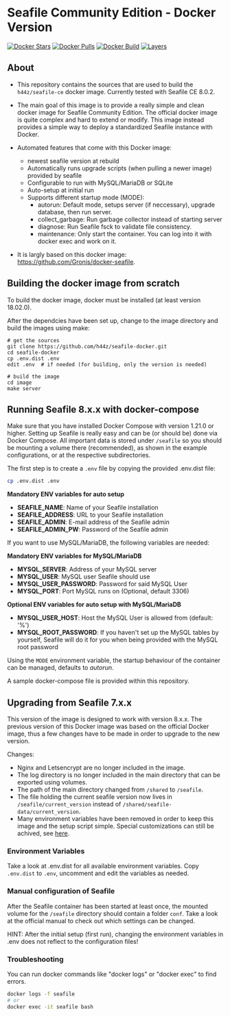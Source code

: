# Seafile Community Edition - Docker Version

[![Docker Stars](https://img.shields.io/docker/stars/h44z/seafile-ce.svg)](https://hub.docker.com/r/h44z/seafile-ce/)
[![Docker Pulls](https://img.shields.io/docker/pulls/h44z/seafile-ce.svg)](https://hub.docker.com/r/h44z/seafile-ce/)
[![Docker Build](https://img.shields.io/docker/automated/h44z/seafile-ce.svg)](https://hub.docker.com/r/h44z/seafile-ce/)
[![Layers](https://images.microbadger.com/badges/image/h44z/seafile-ce.svg)](https://microbadger.com/images/h44z/seafile-ce/)

## About

- This repository contains the sources that are used to build the `h44z/seafile-ce` docker image. Currently tested with Seafile CE 8.0.2.

- The main goal of this image is to provide a really simple and clean docker image for Seafile Community Edition.
 The official docker image is quite complex and hard to extend or modify. This image instead provides a simple way to deploy a standardized Seafile instance with Docker.

- Automated features that come with this Docker image:
  - newest seafile version at rebuild
  - Automatically runs upgrade scripts (when pulling a newer image) provided by seafile
  - Configurable to run with MySQL/MariaDB or SQLite
  - Auto-setup at initial run
  - Supports different startup mode (MODE):
    - autorun: Default mode, setups server (if neccessary), upgrade database, then run server.
    - collect_garbage: Run garbage collector instead of starting server
    - diagnose: Run Seafile fsck to validate file consistency.
    - maintenance: Only start the container. You can log into it with docker exec and work on it.

- It is largly based on this docker image: https://github.com/Gronis/docker-seafile. 

## Building the docker image from scratch
To build the docker image, docker must be installed (at least version 18.02.0). 

After the dependcies have been set up, change to the image directory and build the images using make:

```
# get the sources
git clone https://github.com/h44z/seafile-docker.git
cd seafile-docker
cp .env.dist .env
edit .env  # if needed (for building, only the version is needed)

# build the image
cd image
make server
```


## Running Seafile 8.x.x with docker-compose
Make sure that you have installed Docker Compose with version 1.21.0 or higher. Setting up Seafile is really easy and can be (or should be) done via Docker Compose. All important data is stored under `/seafile` so you should be mounting a volume there (recommended), as shown in the example configurations, or at the respective subdirectories.

The first step is to create a `.env` file by copying the provided .env.dist file:
```bash
cp .env.dist .env
```
**Mandatory ENV variables for auto setup**

* **SEAFILE_NAME**: Name of your Seafile installation
* **SEAFILE_ADDRESS**: URL to your Seafile installation
* **SEAFILE_ADMIN**: E-mail address of the Seafile admin
* **SEAFILE_ADMIN_PW**: Password of the Seafile admin

If you want to use MySQL/MariaDB, the following variables are needed:

**Mandatory ENV variables for MySQL/MariaDB**
* **MYSQL_SERVER**: Address of your MySQL server
* **MYSQL_USER**: MySQL user Seafile should use
* **MYSQL_USER_PASSWORD**: Password for said MySQL User
* **MYSQL_PORT**: Port MySQL runs on (Optional, default 3306)

**Optional ENV variables for auto setup with MySQL/MariaDB**
* **MYSQL_USER_HOST**: Host the MySQL User is allowed from (default: '%')
* **MYSQL_ROOT_PASSWORD**: If you haven't set up the MySQL tables by yourself, Seafile will do it for you when being provided with the MySQL root password

Using the `MODE` environment variable, the startup behaviour of the container can be managed, defaults to *autorun*.

A sample docker-compose file is provided within this repository.


## Upgrading from Seafile 7.x.x
This version of the image is designed to work with version 8.x.x.
The previous version of this Docker image was based on the official Docker image, thus a few changes have to be made in order to upgrade to the new version.

Changes:
 - Nginx and Letsencrypt are no longer included in the image.
 - The log directory is no longer included in the main directory that can be exported using volumes.
 - The path of the main directory changed from `/shared` to `/seafile`.
 - The file holding the current seafile version now lives in `/seafile/current_version` instead of `/shared/seafile-data/current_version`.
 - Many environment variables have been removed in order to keep this image and the setup script simple. Special customizations can still be achived, see [here](#manual-configuration-of-seafile).


### Environment Variables
Take a look at .env.dist for all available environment variables. Copy `.env.dist` to `.env`, uncomment and edit the variables as needed.


### Manual configuration of Seafile
After the Seafile container has been started at least once, the mounted volume for the `/seafile` directory should contain a folder `conf`. Take a look at the official manual to check out which settings can be changed.

HINT: After the initial setup (first run), changing the environment variables in .env does not reflect to the configuration files!

### Troubleshooting

You can run docker commands like "docker logs" or "docker exec" to find errors.

```sh
docker logs -f seafile
# or
docker exec -it seafile bash
```
